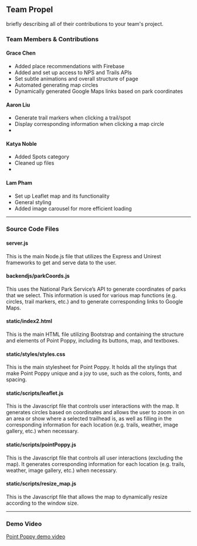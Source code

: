 ## Team Propel

briefly describing all of their contributions to your team's project.

### Team Members & Contributions
#### Grace Chen
* Added place recommendations with Firebase
* Added and set up access to NPS and Trails APIs
* Set subtle animations and overall structure of page
* Automated generating map circles
* Dynamically generated Google Maps links based on park coordinates 

#### Aaron Liu
* Generate trail markers when clicking a trail/spot
* Display corresponding information when clicking a map circle
* 

#### Katya Noble
* Added Spots category
* Cleaned up files
* 

#### Lam Pham
* Set up Leaflet map and its functionality
* General styling
* Added image carousel for more efficient loading

---

### Source Code Files
#### server.js
This is the main Node.js file that utilizes the Express and Unirest frameworks to get and serve data to the user.

#### backendjs/parkCoords.js
This uses the National Park Service’s API to generate coordinates of parks that we select. This information is used for various map functions (e.g. circles, trail markers, etc.) and to generate corresponding links to Google Maps.

#### static/index2.html
This is the main HTML file utilizing Bootstrap and containing the structure and elements of Point Poppy, including its buttons, map, and textboxes.

#### static/styles/styles.css
This is the main stylesheet for Point Poppy. It holds all the stylings that make Point Poppy unique and a joy to use, such as the colors, fonts, and spacing.

#### static/scripts/leaflet.js
This is the Javascript file that controls user interactions with the map. It generates circles based on coordinates and allows the user to zoom in on an area or show where a selected trailhead is, as well as filling in the corresponding information for each location (e.g. trails, weather, image gallery, etc.) when necessary.

#### static/scripts/pointPoppy.js
This is the Javascript file that controls all user interactions (excluding the map). It generates corresponding information for each location (e.g. trails, weather, image gallery, etc.) when necessary.

#### static/scripts/resize_map.js
This is the Javascript file that allows the map to dynamically resize according to the window size.

---

### Demo Video
[Point Poppy demo video](www.youtube.com)
